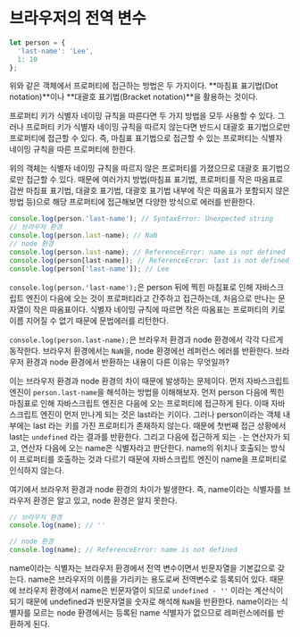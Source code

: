 # 브라우저의 전역 변수

```javascript
let person = {
  'last-name': 'Lee',
  1: 10
};
```

위와 같은 객체에서 프로퍼티에 접근하는 방법은 두 가지이다. **마침표 표기법(Dot notation)**이나 **대괄호 표기법(Bracket notation)**을 활용하는 것이다.

프로퍼티 키가 식별자 네이밍 규칙을 따른다면 두 가지 방법을 모두 사용할 수 있다. 그러나 프로퍼티 키가 식별자 네이밍 규칙을 따르지 않는다면 반드시 대괄호 표기법으로만 프로퍼티에 접근할 수 있다. 즉, 마침표 표기법으로 접근할 수 있는 프로퍼티는 식별자 네이밍 규칙을 따른 프로퍼티에 한한다.

위의 객체는 식별자 네이밍 규칙을 따르지 않은 프로퍼티를 가졌으므로 대괄호 표기법으로만 접근할 수 있다. 때문에 여러가지 방법(마침표 표기법, 프로퍼티를 작은 따옴표로 감싼 마침표 표기법, 대괄호 표기법, 대괄호 표기법 내부에 작은 따옴표가 포함되지 않은 방법 등)으로 해당 프로퍼티에 접근해보면 다양한 방식으로 에러를 반환한다.

```javascript
console.log(person.'last-name'); // SyntaxError: Unexpected string
// 브라우저 환경
console.log(person.last-name); // NaN
// node 환경
console.log(person.last-name); // ReferenceError: name is not defined
console.log(person[last-name]); // ReferenceError: last is not defined
console.log(person['last-name']); // Lee
```

`console.log(person.'last-name');`은 person 뒤에 찍힌 마침표로 인해 자바스크립트 엔진이 다음에 오는 것이 프로퍼티라고 간주하고 접근하는데, 처음으로 만나는 문자열이 작은 따옴표이다. 식별자 네이밍 규칙에 따르면 작은 따옴표는 프로퍼티의 키로 이름 지어질 수 없기 때문에 문법에러를 리턴한다.

`console.log(person.last-name);`은 브라우저 환경과 node 환경에서 각각 다르게 동작한다. 브라우저 환경에서는 `NaN`을, node 환경에선 레퍼런스 에러를 반환한다. 브라우저 환경과 node 환경에서 반환하는 내용이 다른 이유는 무엇일까?

이는 브라우저 환경과 node 환경의 차이 때문에 발생하는 문제이다. 먼저 자바스크립트 엔진이 `person.last-name`을 해석하는 방법을 이해해보자. 먼저 person 다음에 찍힌 마침표로 인해 자바스크립트 엔진은 다음에 오는 프로퍼티에 접근하게 된다. 이때 자바스크립트 엔진이 먼저 만나게 되는 것은 last라는 키이다. 그러나 person이라는 객체 내부에는 last 라는 키를 가진 프로퍼티가 존재하지 않는다. 때문에 첫번째 접근 상황에서 last는 `undefined` 라는 결과를 반환한다. 그리고 다음에 접근하게 되는 `-`는 연산자가 되고, 연산자 다음에 오는 name은 식별자라고 판단한다. name의 위치나 호출되는 방식이 프로퍼티를 호출하는 것과 다르기 때문에 자바스크립트 엔진이 name을 프로퍼티로 인식하지 않는다.

여기에서 브라우저 환경과 node 환경의 차이가 발생한다. 즉, name이라는 식별자를 브라우저 환경은 알고 있고, node 환경은 알지 못한다.

```javascript
// 브라우저 환경
console.log(name); // ''

// node 환경
console.log(name); // ReferenceError: name is not defined
```

name이라는 식별자는 브라우저 환경에서 전역 변수이면서 빈문자열을 기본값으로 갖는다. name은 브라우저의 이름을 가리키는 용도로써 전역변수로 등록되어 있다. 때문에 브라우저 환경에서 name은 빈문자열이 되므로 `undefined - ''` 이라는 계산식이 되기 때문에 undefined과 빈문자열을 숫자로 해석해 `NaN`을 반환한다. name이라는 식별자를 모르는 node 환경에서는 등록된 name 식별자가 없으므로 레퍼런스에러를 반환하게 된다.